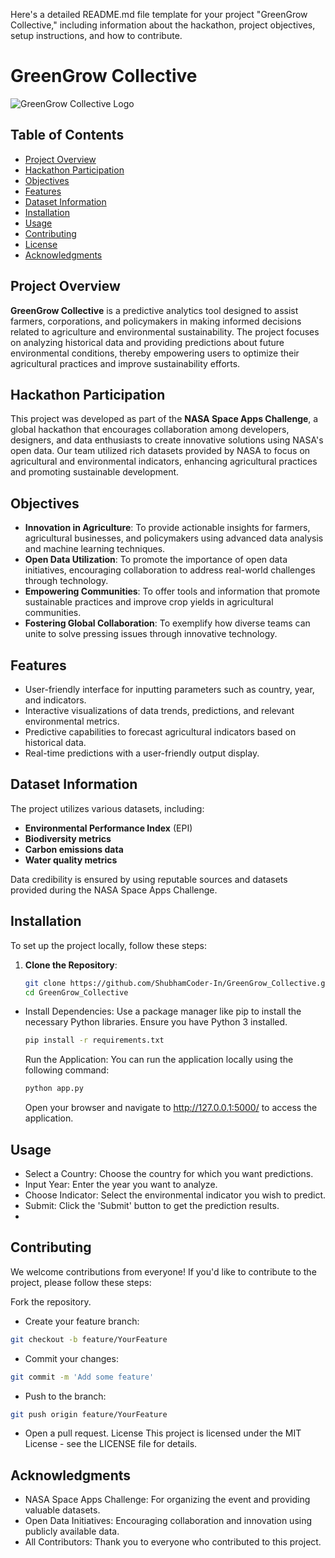 Here's a detailed README.md file template for your project "GreenGrow Collective," including information about the hackathon, project objectives, setup instructions, and how to contribute.

# GreenGrow Collective

![GreenGrow Collective Logo](https://drive.google.com/drive/home?dmr=1&ec=wgc-drive-hero-goto) <!-- Replace with your logo image path if you have one -->

## Table of Contents
- [Project Overview](#project-overview)
- [Hackathon Participation](#hackathon-participation)
- [Objectives](#objectives)
- [Features](#features)
- [Dataset Information](#dataset-information)
- [Installation](#installation)
- [Usage](#usage)
- [Contributing](#contributing)
- [License](#license)
- [Acknowledgments](#acknowledgments)

## Project Overview

**GreenGrow Collective** is a predictive analytics tool designed to assist farmers, corporations, and policymakers in making informed decisions related to agriculture and environmental sustainability. The project focuses on analyzing historical data and providing predictions about future environmental conditions, thereby empowering users to optimize their agricultural practices and improve sustainability efforts.

## Hackathon Participation

This project was developed as part of the **NASA Space Apps Challenge**, a global hackathon that encourages collaboration among developers, designers, and data enthusiasts to create innovative solutions using NASA's open data. Our team utilized rich datasets provided by NASA to focus on agricultural and environmental indicators, enhancing agricultural practices and promoting sustainable development.

## Objectives

- **Innovation in Agriculture**: To provide actionable insights for farmers, agricultural businesses, and policymakers using advanced data analysis and machine learning techniques.
- **Open Data Utilization**: To promote the importance of open data initiatives, encouraging collaboration to address real-world challenges through technology.
- **Empowering Communities**: To offer tools and information that promote sustainable practices and improve crop yields in agricultural communities.
- **Fostering Global Collaboration**: To exemplify how diverse teams can unite to solve pressing issues through innovative technology.

## Features

- User-friendly interface for inputting parameters such as country, year, and indicators.
- Interactive visualizations of data trends, predictions, and relevant environmental metrics.
- Predictive capabilities to forecast agricultural indicators based on historical data.
- Real-time predictions with a user-friendly output display.

## Dataset Information

The project utilizes various datasets, including:
- **Environmental Performance Index** (EPI)
- **Biodiversity metrics**
- **Carbon emissions data**
- **Water quality metrics**

Data credibility is ensured by using reputable sources and datasets provided during the NASA Space Apps Challenge.

## Installation

To set up the project locally, follow these steps:

1. **Clone the Repository**:
   ```bash
   git clone https://github.com/ShubhamCoder-In/GreenGrow_Collective.git
   cd GreenGrow_Collective
   ```
- Install Dependencies: Use a package manager like pip to install the necessary Python libraries. Ensure you have Python 3 installed.

   ```bash
   pip install -r requirements.txt
   ````
   Run the Application: You can run the application locally using the following command:
   ```bash
   python app.py
   ```
   Open your browser and navigate to http://127.0.0.1:5000/ to access the application.
## Usage
- Select a Country: Choose the country for which you want predictions.
- Input Year: Enter the year you want to analyze.
- Choose Indicator: Select the environmental indicator you wish to predict.
- Submit: Click the 'Submit' button to get the prediction results.
- 
## Contributing
We welcome contributions from everyone! If you'd like to contribute to the project, please follow these steps:

Fork the repository.
- Create your feature branch:
```bash
git checkout -b feature/YourFeature
```
- Commit your changes:
```bash
git commit -m 'Add some feature'
```
- Push to the branch:
```bash
git push origin feature/YourFeature
```
- Open a pull request.
License
This project is licensed under the MIT License - see the LICENSE file for details.

## Acknowledgments
- NASA Space Apps Challenge: For organizing the event and providing valuable datasets.
- Open Data Initiatives: Encouraging collaboration and innovation using publicly available data.
- All Contributors: Thank you to everyone who contributed to this project.
